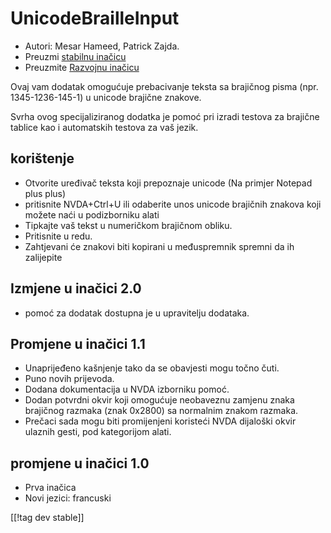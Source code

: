 # UnicodeBrailleInput #

* Autori: Mesar Hameed, Patrick Zajda.
* Preuzmi [stabilnu inačicu][1]
* Preuzmite [Razvojnu inačicu][2]

Ovaj vam dodatak omogućuje prebacivanje teksta sa brajičnog pisma
(npr. 1345-1236-145-1) u unicode brajične znakove.

Svrha ovog specijaliziranog dodatka je pomoć pri izradi testova za brajične
tablice kao i automatskih testova za vaš jezik.

## korištenje ##

* Otvorite uređivač teksta koji prepoznaje unicode (Na primjer Notepad plus
  plus)
* pritisnite NVDA+Ctrl+U ili odaberite unos unicode brajičnih znakova koji
  možete naći u podizborniku alati
* Tipkajte vaš tekst u numeričkom brajičnom obliku.
* Pritisnite u redu.
* Zahtjevani će znakovi biti kopirani u međuspremnik spremni da ih
  zalijepite

## Izmjene u inačici 2.0 ##

* pomoć za dodatak dostupna je u upravitelju dodataka.

## Promjene u inačici 1.1 ##

* Unaprijeđeno kašnjenje tako da se obavjesti mogu točno čuti.
* Puno novih prijevoda.
* Dodana dokumentacija u NVDA izborniku pomoć.
* Dodan potvrdni okvir koji omogućuje neobaveznu zamjenu znaka brajičnog
  razmaka (znak 0x2800) sa normalnim znakom razmaka.
* Prečaci sada mogu biti promijenjeni koristeći NVDA dijaloški okvir ulaznih
  gesti, pod kategorijom alati.

## promjene u inačici 1.0 ##

* Prva inačica
* Novi jezici: francuski

[[!tag dev stable]]

[1]: https://addons.nvda-project.org/files/get.php?file=ubi

[2]: https://addons.nvda-project.org/files/get.php?file=ubi-dev
